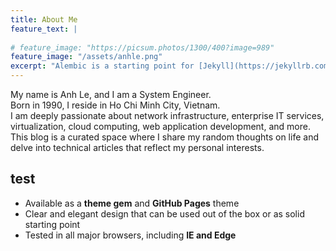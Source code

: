 ```yaml
---
title: About Me
feature_text: |
  
# feature_image: "https://picsum.photos/1300/400?image=989"
feature_image: "/assets/anhle.png"
excerpt: "Alembic is a starting point for [Jekyll](https://jekyllrb.com/) projects. Rather than starting from scratch, this boilerplate is designed to get the ball rolling immediately. Install it, configure it, tweak it, push it."
---
```


My name is Anh Le, and I am a System Engineer.
<br>
Born in 1990, I reside in Ho Chi Minh City, Vietnam.
<br>
I am deeply passionate about network infrastructure, enterprise IT services, virtualization, cloud computing, web application development, and more.
<br>
This blog is a curated space where I share my random thoughts on life and delve into technical articles that reflect my personal interests.


## test

- Available as a **theme gem** and **GitHub Pages** theme
- Clear and elegant design that can be used out of the box or as solid starting point
- Tested in all major browsers, including **IE and Edge**
